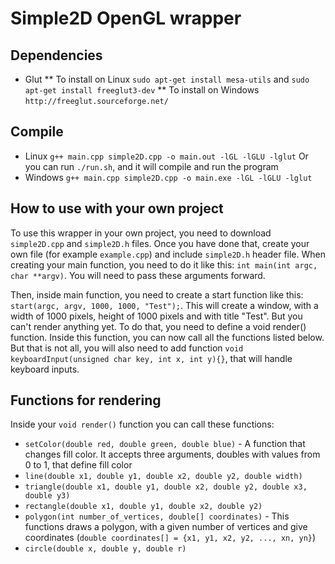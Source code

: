 # Simple2D OpenGL wrapper

## Dependencies
* Glut
  ** To install on Linux `sudo apt-get install mesa-utils` and `sudo apt-get install freeglut3-dev`
  ** To install on Windows `http://freeglut.sourceforge.net/`

## Compile
* Linux `g++ main.cpp simple2D.cpp -o main.out -lGL -lGLU -lglut`
Or you can run `./run.sh`, and it will compile and run the program
* Windows `g++ main.cpp simple2D.cpp -o main.exe -lGL -lGLU -lglut`

## How to use with your own project
To use this wrapper in your own project, you need to download `simple2D.cpp` and `simple2D.h` files. Once you have done that, create your own file (for example `example.cpp`) and include `simple2D.h` header file. When creating your main function, you need to do it like this:  `int main(int argc, char **argv)`. You will need to pass these arguments forward.

Then, inside main function, you need to create a start function like this: `start(argc, argv, 1000, 1000, "Test");`. This will create a window, with a width of 1000 pixels, height of 1000 pixels and with title "Test". But you can't render anything yet. To do that, you need to define a void render() function. Inside this function, you can now call all the functions listed below. But that is not all, you will also need to add function `void keyboardInput(unsigned char key, int x, int y){}`, that will handle keyboard inputs.

## Functions for rendering
Inside your `void render()` function you can call these functions:
* `setColor(double red, double green, double blue)` - A function that changes fill color. It accepts three arguments, doubles with values from 0 to 1, that define fill color
* `line(double x1, double y1, double x2, double y2, double width)`
* `triangle(double x1, double y1, double x2, double y2, double x3, double y3)`
* `rectangle(double x1, double y1, double x2, double y2)`
* `polygon(int number_of_vertices, double[] coordinates)` - This functions draws a polygon, with a given number of vertices and give coordinates (`double coordinates[] = {x1, y1, x2, y2, ..., xn, yn}`)
* `circle(double x, double y, double r)`
